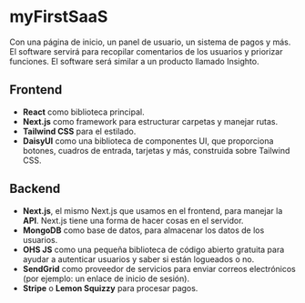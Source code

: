 # myFirstSaaS
Con una página de inicio, un panel de usuario, un sistema de pagos y más. El software servirá para recopilar comentarios de los usuarios y priorizar funciones. El software será similar a un producto llamado Insighto.

## **Frontend**
- **React** como biblioteca principal.
- **Next.js** como framework para estructurar carpetas y manejar rutas.
- **Tailwind CSS** para el estilado.
- **DaisyUI** como una biblioteca de componentes UI, que proporciona botones, cuadros de entrada, tarjetas y más, construida sobre Tailwind CSS.

## **Backend**
- **Next.js**, el mismo Next.js que usamos en el frontend, para manejar la **API**. Next.js tiene una forma de hacer cosas en el servidor.
- **MongoDB** como base de datos, para almacenar los datos de los usuarios.
- **OHS JS** como una pequeña biblioteca de código abierto gratuita para ayudar a autenticar usuarios y saber si están logueados o no.
- **SendGrid** como proveedor de servicios para enviar correos electrónicos (por ejemplo: un enlace de inicio de sesión).
- **Stripe** o **Lemon Squizzy** para procesar pagos.
